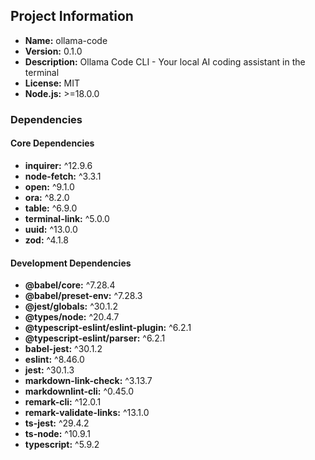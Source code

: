 ## Project Information

- **Name:** ollama-code
- **Version:** 0.1.0
- **Description:** Ollama Code CLI - Your local AI coding assistant in the terminal
- **License:** MIT
- **Node.js:** >=18.0.0

### Dependencies

#### Core Dependencies

- **inquirer:** ^12.9.6
- **node-fetch:** ^3.3.1
- **open:** ^9.1.0
- **ora:** ^8.2.0
- **table:** ^6.9.0
- **terminal-link:** ^5.0.0
- **uuid:** ^13.0.0
- **zod:** ^4.1.8

#### Development Dependencies

- **@babel/core:** ^7.28.4
- **@babel/preset-env:** ^7.28.3
- **@jest/globals:** ^30.1.2
- **@types/node:** ^20.4.7
- **@typescript-eslint/eslint-plugin:** ^6.2.1
- **@typescript-eslint/parser:** ^6.2.1
- **babel-jest:** ^30.1.2
- **eslint:** ^8.46.0
- **jest:** ^30.1.3
- **markdown-link-check:** ^3.13.7
- **markdownlint-cli:** ^0.45.0
- **remark-cli:** ^12.0.1
- **remark-validate-links:** ^13.1.0
- **ts-jest:** ^29.4.2
- **ts-node:** ^10.9.1
- **typescript:** ^5.9.2
